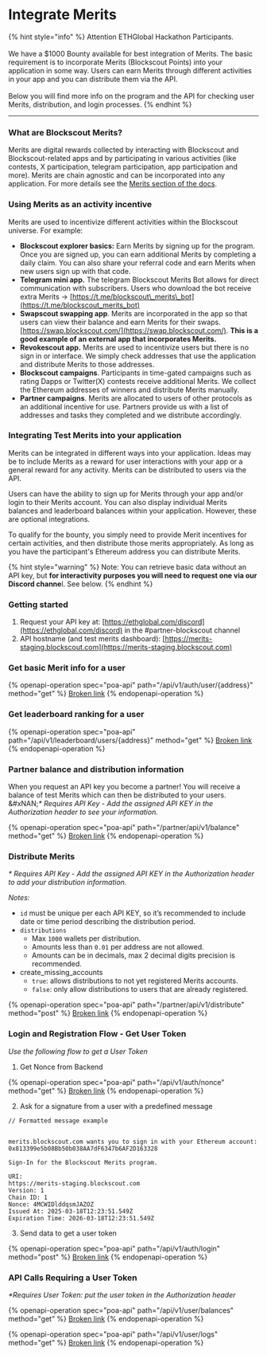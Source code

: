 # Integrate Merits

{% hint style="info" %}
Attention ETHGlobal Hackathon Participants. \
\
We have a $1000 Bounty available for best integration of Merits.  The basic requirement is to incorporate Merits (Blockscout Points) into your application in some way. Users can earn Merits through different activities in your app and you can distribute them via the API. \
\
Below you will find more info on the program and the API for checking user Merits, distribution, and login processes.&#x20;
{% endhint %}

***

### What are Blockscout Merits?

Merits are digital rewards collected by interacting with Blockscout and Blockscout-related apps and by participating in various activities (like contests, X participation, telegram participation, app participation and more).  Merits are chain agnostic and can be incorporated into any application. For more details see the [Merits section of the docs](../using-blockscout/merits/).

### Using Merits as an activity incentive

Merits are used to incentivize different activities within the Blockscout universe. For example:

* **Blockscout explorer basics:** Earn Merits by signing up for the program. Once you are signed up, you can earn additional Merits by completing a daily claim. You can also share your referral code and earn Merits when new users sign up with that code.&#x20;
* **Telegram mini app.** The telegram Blockscout Merits Bot allows for direct communication with subscribers. Users who download the bot receive extra Merits -> [https://t.me/blockscout\_merits\_bot](https://t.me/blockscout_merits_bot)
* **Swapscout swapping app**. Merits are incorporated in the app so that users can view their balance and earn Merits for their swaps. [https://swap.blockscout.com/](https://swap.blockscout.com/). **This is a good example of an external app that incorporates Merits.**
* **Revokescout app.** Merits are used to incentivize users but there is no sign in or interface. We simply check addresses that use the application and distribute Merits to those addresses.
* **Blockscout campaigns**. Participants in time-gated campaigns such as rating Dapps or Twitter(X) contests receive additional Merits. We collect the Ethereum addresses of winners and distribute Merits manually.
* **Partner campaigns**. Merits are allocated to users of other protocols as an additional incentive for use. Partners provide us with a list of addresses and tasks they completed and we distribute accordingly.

### Integrating Test Merits into your application

Merits can be integrated in different ways into your application.  Ideas may be to include Merits as a reward for user interactions with your app or a general reward for any activity.  Merits can be distributed to users via the API.

Users can have the ability to sign up for Merits through your app and/or login to their Merits account. You can also display individual Merits balances and leaderboard balances within your application. However, these are optional integrations.

To qualify for the bounty, you simply need to provide Merit incentives for certain activities, and then distribute those merits appropriately. As long as you have the participant's Ethereum address you can distribute Merits.

{% hint style="warning" %}
Note: You can retrieve basic data without an API key, but **for interactivity purposes you will need to request one via our Discord channe**l. See below.
{% endhint %}

### Getting started

1. Request your API key at: [https://ethglobal.com/discord](https://ethglobal.com/discord) in the #partner-blockscout channel
2. API hostname (and test merits dashboard): [https://merits-staging.blockscout.com](https://merits-staging.blockscout.com)

### Get basic Merit info for a user

{% openapi-operation spec="poa-api" path="/api/v1/auth/user/{address}" method="get" %}
[Broken link](broken-reference)
{% endopenapi-operation %}

### Get leaderboard ranking for a user

{% openapi-operation spec="poa-api" path="/api/v1/leaderboard/users/{address}" method="get" %}
[Broken link](broken-reference)
{% endopenapi-operation %}

### Partner balance and distribution information

When you request an API key you become a partner! You will receive a balance of test Merits which can then be distributed to your users. \
&#xNAN;_\* Requires API Key - Add the assigned API KEY in the Authorization header to see your information._

{% openapi-operation spec="poa-api" path="/partner/api/v1/balance" method="get" %}
[Broken link](broken-reference)
{% endopenapi-operation %}

### Distribute Merits

_\* Requires API Key - Add the assigned API KEY in the Authorization header to add your distribution information._

_Notes:_

* `id` must be unique per each API KEY, so it’s recommended to include date or time period describing the distribution period.
* `distributions`
  * Max `1000` wallets per distribution.
  * Amounts less than `0.01` per address are not allowed.
  * Amounts can be in decimals, max 2 decimal digits precision is recommended.
* create\_missing\_accounts
  * `true`: allows distributions to not yet registered Merits accounts.&#x20;
  * `false`: only allow distributions to users that are already registered.

{% openapi-operation spec="poa-api" path="/partner/api/v1/distribute" method="post" %}
[Broken link](broken-reference)
{% endopenapi-operation %}

### Login and Registration Flow - Get User Token

_Use the following flow to get a User Token_

1. Get Nonce from Backend

{% openapi-operation spec="poa-api" path="/api/v1/auth/nonce" method="get" %}
[Broken link](broken-reference)
{% endopenapi-operation %}

2. Ask for a signature from a user with a predefined message

```
// Formatted message example


merits.blockscout.com wants you to sign in with your Ethereum account:
0x813399e5b08Bb50b038AA7dF6347b6AF2D163328

Sign-In for the Blockscout Merits program.

URI: 
https://merits-staging.blockscout.com
Version: 1
Chain ID: 1
Nonce: 4MCWIDlddqsmJAZOZ
Issued At: 2025-03-18T12:23:51.549Z
Expiration Time: 2026-03-18T12:23:51.549Z
```

3. Send data to get a user token

{% openapi-operation spec="poa-api" path="/api/v1/auth/login" method="post" %}
[Broken link](broken-reference)
{% endopenapi-operation %}

### API Calls Requiring a User Token

_\*Requires User Token: put the user token in the Authorization header_

{% openapi-operation spec="poa-api" path="/api/v1/user/balances" method="get" %}
[Broken link](broken-reference)
{% endopenapi-operation %}

{% openapi-operation spec="poa-api" path="/api/v1/user/logs" method="get" %}
[Broken link](broken-reference)
{% endopenapi-operation %}







